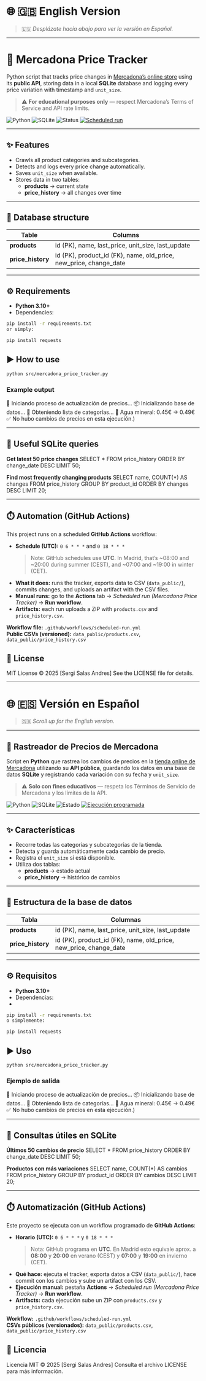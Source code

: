 # 🌐 🇬🇧 English Version

> 🇪🇸 *Desplázate hacia abajo para ver la versión en Español.*

---
# 🛒 Mercadona Price Tracker

Python script that tracks price changes in [Mercadona’s online store](https://tienda.mercadona.es) using its **public API**, storing data in a local **SQLite** database and logging every price variation with timestamp and `unit_size`.

> ⚠️ **For educational purposes only** — respect Mercadona’s Terms of Service and API rate limits.

![Python](https://img.shields.io/badge/Python-3.10%2B-blue)
![SQLite](https://img.shields.io/badge/Database-SQLite-lightgrey)
![Status](https://img.shields.io/badge/status-Active-brightgreen)
[![Scheduled run](https://github.com/<owner>/<repo>/actions/workflows/scheduled-run.yml/badge.svg?branch=main)](https://github.com/<owner>/<repo>/actions/workflows/scheduled-run.yml)

---

## ✨ Features

- Crawls all product categories and subcategories.  
- Detects and logs every price change automatically.  
- Saves `unit_size` when available.  
- Stores data in two tables:
  - **products** → current state  
  - **price_history** → all changes over time  

---

## 🧱 Database structure

| Table | Columns |
|--------|----------|
| **products** | id (PK), name, last_price, unit_size, last_update |
| **price_history** | id (PK), product_id (FK), name, old_price, new_price, change_date |

---

## ⚙️ Requirements

- **Python 3.10+**
- Dependencies:

```bash
pip install -r requirements.txt
or simply:

pip install requests

```

## ▶️ How to use
```bash
python src/mercadona_price_tracker.py
```
### Example output

🚀 Iniciando proceso de actualización de precios...
📦 Inicializando base de datos...
📌 Obteniendo lista de categorías...
🔄 Agua mineral: 0.45€ → 0.49€
✅ No hubo cambios de precios en esta ejecución.)

---

## 🧮 Useful SQLite queries

**Get latest 50 price changes**
SELECT * FROM price_history
ORDER BY change_date DESC
LIMIT 50;

**Find most frequently changing products**
SELECT name, COUNT(*) AS changes
FROM price_history
GROUP BY product_id
ORDER BY changes DESC
LIMIT 20;

---

## ⏱️ Automation (GitHub Actions)

This project runs on a scheduled **GitHub Actions** workflow:

- **Schedule (UTC):** `0 6 * * *` and `0 18 * * *`  
  > Note: GitHub schedules use **UTC**. In Madrid, that’s ~08:00 and ~20:00 during summer (CEST), and ~07:00 and ~19:00 in winter (CET).
- **What it does:** runs the tracker, exports data to CSV (`data_public/`), commits changes, and uploads an artifact with the CSV files.
- **Manual runs:** go to the **Actions** tab → *Scheduled run (Mercadona Price Tracker)* → **Run workflow**.
- **Artifacts:** each run uploads a ZIP with `products.csv` and `price_history.csv`.

**Workflow file:** `.github/workflows/scheduled-run.yml`  
**Public CSVs (versioned):** `data_public/products.csv`, `data_public/price_history.csv`


## 📝 License
MIT License © 2025 [Sergi Salas Andres]
See the LICENSE file for details.

---

# 🌐 🇪🇸 Versión en Español

> 🇬🇧 *Scroll up for the English version.*

---

## 🛒 Rastreador de Precios de Mercadona

Script en **Python** que rastrea los cambios de precios en la [tienda online de Mercadona](https://tienda.mercadona.es) utilizando su **API pública**, guardando los datos en una base de datos **SQLite** y registrando cada variación con su fecha y `unit_size`.

> ⚠️ **Solo con fines educativos** — respeta los Términos de Servicio de Mercadona y los límites de la API.

![Python](https://img.shields.io/badge/Python-3.10%2B-blue)
![SQLite](https://img.shields.io/badge/Base_de_datos-SQLite-lightgrey)
![Estado](https://img.shields.io/badge/estado-Activo-brightgreen)
[![Ejecución programada](https://github.com/<tu_usuario>/mercadona-price-tracker/actions/workflows/scheduled-run.yml/badge.svg)](https://github.com/<tu_usuario>/mercadona-price-tracker/actions/workflows/scheduled-run.yml)

---
## ✨ Características

- Recorre todas las categorías y subcategorías de la tienda.  
- Detecta y guarda automáticamente cada cambio de precio.  
- Registra el `unit_size` si está disponible.  
- Utiliza dos tablas:
  - **products** → estado actual  
  - **price_history** → histórico de cambios  

---

## 🧱 Estructura de la base de datos

| Tabla | Columnas |
|--------|----------|
| **products** | id (PK), name, last_price, unit_size, last_update |
| **price_history** | id (PK), product_id (FK), name, old_price, new_price, change_date |

---

## ⚙️ Requisitos

- **Python 3.10+**
- Dependencias:
- 
```bash
pip install -r requirements.txt
o simplemente:

pip install requests
```
## ▶️ Uso
```bash
python src/mercadona_price_tracker.py
```
### Ejemplo de salida

🚀 Iniciando proceso de actualización de precios...
📦 Inicializando base de datos...
📌 Obteniendo lista de categorías...
🔄 Agua mineral: 0.45€ → 0.49€
✅ No hubo cambios de precios en esta ejecución.)

---

## 🧮 Consultas útiles en SQLite

**Últimos 50 cambios de precio**
SELECT * FROM price_history
ORDER BY change_date DESC
LIMIT 50;

**Productos con más variaciones**
SELECT name, COUNT(*) AS cambios
FROM price_history
GROUP BY product_id
ORDER BY cambios DESC
LIMIT 20;

---

## ⏱️ Automatización (GitHub Actions)

Este proyecto se ejecuta con un workflow programado de **GitHub Actions**:

- **Horario (UTC):** `0 6 * * *` y `0 18 * * *`  
  > Nota: GitHub programa en **UTC**. En Madrid esto equivale aprox. a **08:00** y **20:00** en verano (CEST) y **07:00** y **19:00** en invierno (CET).
- **Qué hace:** ejecuta el tracker, exporta datos a CSV (`data_public/`), hace commit con los cambios y sube un artifact con los CSV.
- **Ejecución manual:** pestaña **Actions** → *Scheduled run (Mercadona Price Tracker)* → **Run workflow**.
- **Artifacts:** cada ejecución sube un ZIP con `products.csv` y `price_history.csv`.

**Workflow:** `.github/workflows/scheduled-run.yml`  
**CSVs públicos (versionados):** `data_public/products.csv`, `data_public/price_history.csv`

## 📝 Licencia
Licencia MIT © 2025 [Sergi Salas Andres]
Consulta el archivo LICENSE para más información.
